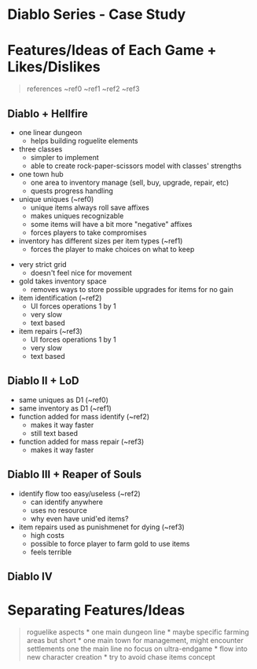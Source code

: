 Diablo Series - Case Study
==========================

# Features/Ideas of Each Game + Likes/Dislikes
> references
~ref0
~ref1
~ref2
~ref3

## Diablo + Hellfire
+ one linear dungeon
    * helps building roguelite elements
+ three classes
    * simpler to implement
    * able to create rock-paper-scissors model with classes' strengths
+ one town hub
    * one area to inventory manage (sell, buy, upgrade, repair, etc)
    * quests progress handling
+ unique uniques (~ref0)
    * unique items always roll save affixes
    * makes uniques recognizable
    * some items will have a bit more "negative" affixes
    * forces players to take compromises
+ inventory has different sizes per item types (~ref1)
    * forces the player to make choices on what to keep
- very strict grid
    * doesn't feel nice for movement
- gold takes inventory space
    * removes ways to store possible upgrades for items for no gain
- item identification (~ref2)
    * UI forces operations 1 by 1
    * very slow
    * text based
- item repairs (~ref3)
    * UI forces operations 1 by 1
    * very slow
    * text based

## Diablo II + LoD
+ same uniques as D1 (~ref0)
+ same inventory as D1 (~ref1)
+ function added for mass identify (~ref2)
    * makes it way faster
    * still text based
+ function added for mass repair (~ref3)
    * makes it way faster


## Diablo III + Reaper of Souls
- identify flow too easy/useless (~ref2)
    * can identify anywhere
    * uses no resource
    * why even have unid'ed items?
- item repairs used as punishmenet for dying (~ref3)
    * high costs
    * possible to force player to farm gold to use items
    * feels terrible

## Diablo IV

# Separating Features/Ideas
> roguelike aspects
    * one main dungeon line
    * maybe specific farming areas but short
    * one main town for management, might encounter settlements one the main line
> no focus on ultra-endgame
    * flow into new character creation
    * try to avoid chase items concept
